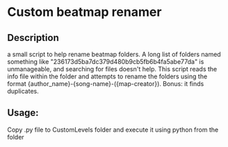 # Custom beatmap renamer
## Description

a small script to help rename beatmap folders. A long list of folders named something like "236173d5ba7dc379d480b9cb5fb6b4fa5abe77da" is unmanageable, and searching for files doesn't help. This script reads the info file within the folder and attempts to rename the folders using the format {author_name}-{song-name}-({map-creator}). Bonus: it finds duplicates.

## Usage:

Copy .py file to CustomLevels folder and execute it using python from the folder
